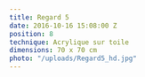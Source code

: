 ```yaml
---
title: Regard 5
date: 2016-10-16 15:08:00 Z
position: 8
technique: Acrylique sur toile
dimensions: 70 x 70 cm
photo: "/uploads/Regard5_hd.jpg"
---
```



